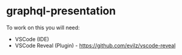 # graphql-presentation

To work on this you will need:
- VSCode (IDE)
- VSCode Reveal (Plugin) - https://github.com/evilz/vscode-reveal
